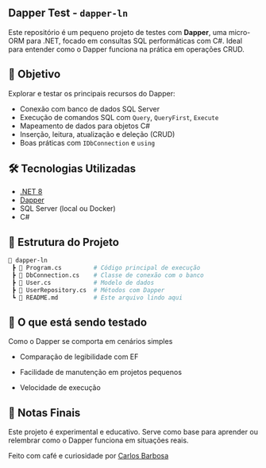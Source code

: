 ## Dapper Test - `dapper-ln`

Este repositório é um pequeno projeto de testes com **Dapper**, uma micro-ORM para .NET, focado em consultas SQL performáticas com C#. Ideal para entender como o Dapper funciona na prática em operações CRUD.

## 🚀 Objetivo

Explorar e testar os principais recursos do Dapper:

- Conexão com banco de dados SQL Server
- Execução de comandos SQL com `Query`, `QueryFirst`, `Execute`
- Mapeamento de dados para objetos C#
- Inserção, leitura, atualização e deleção (CRUD)
- Boas práticas com `IDbConnection` e `using`

## 🛠️ Tecnologias Utilizadas

- [.NET 8](https://dotnet.microsoft.com/)
- [Dapper](https://github.com/DapperLib/Dapper)
- SQL Server (local ou Docker)
- C#

## 📂 Estrutura do Projeto

```bash
📁 dapper-ln
 ┣ 📄 Program.cs         # Código principal de execução
 ┣ 📄 DbConnection.cs    # Classe de conexão com o banco
 ┣ 📄 User.cs            # Modelo de dados
 ┣ 📄 UserRepository.cs  # Métodos com Dapper
 ┗ 📄 README.md          # Este arquivo lindo aqui
```

## 🧪 O que está sendo testado

Como o Dapper se comporta em cenários simples

- Comparação de legibilidade com EF

- Facilidade de manutenção em projetos pequenos

- Velocidade de execução

## 📌 Notas Finais

Este projeto é experimental e educativo. Serve como base para aprender ou relembrar como o Dapper funciona em situações reais.

Feito com café e curiosidade por [Carlos Barbosa](https://github.com/carloslk18)
